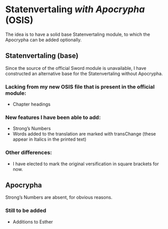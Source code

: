 # Statenvertaling *with Apocrypha* (OSIS)

The idea is to have a solid base Statenvertaling module, to which the Apocrypha can be added optionally.

## Statenvertaling (base)
Since the source of the official Sword module is unavailable, I have constructed an alternative base for the Statenvertaling without Apocrypha.

### Lacking from my new OSIS file that is present in the official module:
* Chapter headings

### New features I have been able to add:
* Strong’s Numbers
* Words added to the translation are marked with transChange (these appear in Italics in the printed text)

### Other differences:
* I have elected to mark the original versification in square brackets for now.

## Apocrypha
Strong’s Numbers are absent, for obvious reasons. 

### Still to be added
* Additions to Esther
